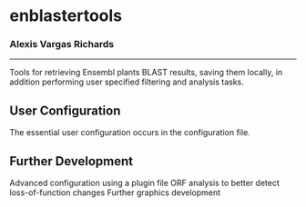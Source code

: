 # enblastertools
### Alexis Vargas Richards
------------------------------------------------------------------------

Tools for retrieving Ensembl plants BLAST results, saving them locally, in addition performing user specified filtering and analysis tasks.

## User Configuration

The essential user configuration occurs in the configuration file.

## Further Development

Advanced configuration using a plugin file
ORF analysis to better detect loss-of-function changes
Further graphics development

